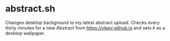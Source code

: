 # abstract.sh
Changes desktop background to my latest abstract upload.
Checks every thirty minutes for a new Abstract from https://vlepy.github.io and sets it as a desktop wallpaper.
